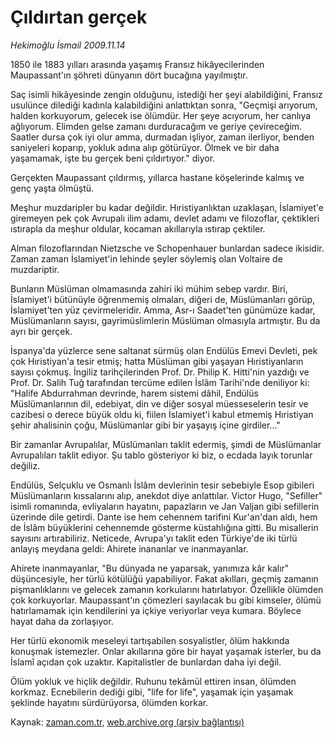 # Çıldırtan gerçek

*Hekimoğlu İsmail 2009.11.14*

<tr><td class="metin" colspan="2" style="padding-top: 20px; padding-left: 5px; ">1850 ile 1883 yılları arasında yaşamış Fransız hikâyecilerinden Maupassant'ın şöhreti dünyanın dört bucağına yayılmıştır.</td></tr><tr><td class="metin" colspan="2" style="padding-top: 20px; padding-left: 5px; "><p>Saç isimli hikâyesinde zengin olduğunu, istediği her şeyi alabildiğini, Fransız usulünce dilediği kadınla kalabildiğini anlattıktan sonra, "Geçmişi arıyorum, halden korkuyorum, gelecek ise ölümdür. Her şeye acıyorum, her canlıya ağlıyorum. Elimden gelse zamanı durduracağım ve geriye çevireceğim. Saatler dursa çok iyi olur amma, durmadan işliyor, zaman ilerliyor, benden saniyeleri koparıp, yokluk adına alıp götürüyor. Ölmek ve bir daha yaşamamak, işte bu gerçek beni çıldırtıyor." diyor.
<p> Gerçekten Maupassant çıldırmış, yıllarca hastane köşelerinde kalmış ve genç yaşta ölmüştü.
<p> Meşhur muzdaripler bu kadar değildir. Hıristiyanlıktan uzaklaşan, İslamiyet'e giremeyen pek çok Avrupalı ilim adamı, devlet adamı ve filozoflar, çektikleri ıstırapla da meşhur oldular, kocaman akıllarıyla ıstırap çektiler.
<p> Alman filozoflarından Nietzsche ve Schopenhauer bunlardan sadece ikisidir. Zaman zaman İslamiyet'in lehinde şeyler söylemiş olan Voltaire de muzdariptir.
<p> Bunların Müslüman olmamasında zahiri iki mühim sebep vardır. Biri, İslamiyet'i bütünüyle öğrenmemiş olmaları, diğeri de, Müslümanları görüp, İslamiyet'ten yüz çevirmeleridir. Amma, Asr-ı Saadet'ten günümüze kadar, Müslümanların sayısı, gayrimüslimlerin Müslüman olmasıyla artmıştır. Bu da ayrı bir gerçek.
<p> İspanya'da yüzlerce sene saltanat sürmüş olan Endülüs Emevi Devleti, pek çok Hıristiyan'a tesir etmiş; hatta Müslüman gibi yaşayan Hıristiyanların sayısı çokmuş. İngiliz tarihçilerinden Prof. Dr. Philip K. Hitti'nin yazdığı ve Prof. Dr. Salih Tuğ tarafından tercüme edilen İslâm Tarihi'nde deniliyor ki: "Halife Abdurrahman devrinde, harem sistemi dâhil, Endülüs Müslümanlarının dil, edebiyat, din ve diğer sosyal müesseselerin tesir ve cazibesi o derece büyük oldu ki, fiilen İslamiyet'i kabul etmemiş Hıristiyan şehir ahalisinin çoğu, Müslümanlar gibi bir yaşayış içine girdiler..."
<p> Bir zamanlar Avrupalılar, Müslümanları taklit edermiş, şimdi de Müslümanlar Avrupalıları taklit ediyor. Şu tablo gösteriyor ki biz, o ecdada layık torunlar değiliz.
<p> Endülüs, Selçuklu ve Osmanlı İslâm devlerinin tesir sebebiyle Esop gibileri Müslümanların kıssalarını alıp, anekdot diye anlattılar. Victor Hugo, "Sefiller" isimli romanında, evliyaların hayatını, papazların ve Jan Valjan gibi sefillerin üzerinde dile getirdi. Dante ise hem cehennem tarifini Kur'an'dan aldı, hem de İslâm büyüklerini cehennemde gösterme küstahlığına gitti. Bu misallerin sayısını artırabiliriz. Neticede, Avrupa'yı taklit eden Türkiye'de iki türlü anlayış meydana geldi: Ahirete inananlar ve inanmayanlar.
<p> Ahirete inanmayanlar, "Bu dünyada ne yaparsak, yanımıza kâr kalır" düşüncesiyle, her türlü kötülüğü yapabiliyor. Fakat akılları, geçmiş zamanın pişmanlıklarını ve gelecek zamanın korkularını hatırlatıyor. Özellikle ölümden çok korkuyorlar. Maupassant'ın çömezleri sayılacak bu gibi kimseler, ölümü hatırlamamak için kendilerini ya içkiye veriyorlar veya kumara. Böylece hayat daha da zorlaşıyor.
<p> Her türlü ekonomik meseleyi tartışabilen sosyalistler, ölüm hakkında konuşmak istemezler. Onlar akıllarına göre bir hayat yaşamak isterler, bu da İslamî açıdan çok uzaktır. Kapitalistler de bunlardan daha iyi değil.
<p> Ölüm yokluk ve hiçlik değildir. Ruhunu tekâmül ettiren insan, ölümden korkmaz. Ecnebilerin dediği gibi, "life for life", yaşamak için yaşamak şeklinde hayatını sürdürüyorsa, ölümden korkar.<br/></p></p></p></p></p></p></p></p></p></p></p></td></tr>

Kaynak: [zaman.com.tr](http://zaman.com.tr/yazar.do?yazino=915560), [web.archive.org (arşiv bağlantısı)](http://web.archive.org/web/20091118184435/http://www.zaman.com.tr:80/yazar.do?yazino=915560)
